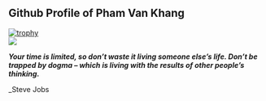 
  ## Github Profile of Pham Van Khang
[![trophy](https://github-profile-trophy.vercel.app/?username=vkhangstack)](https://github.com/vkhangstack/vkhangstack)  
<img align="center" src="https://github-readme-stats.vercel.app/api/?username=vkhangstack&theme=dracula" />

  _**Your time is limited, so don’t waste it living someone else’s life. Don’t be trapped by dogma – which is living with the results of other people’s thinking.**_

_Steve Jobs